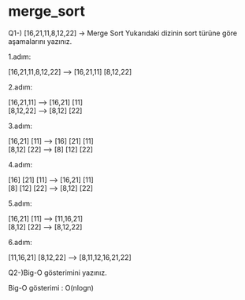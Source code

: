 # merge_sort

Q1-) [16,21,11,8,12,22] -> Merge Sort
Yukarıdaki dizinin sort türüne göre aşamalarını yazınız.


1.adım:

[16,21,11,8,12,22] --> [16,21,11]   [8,12,22]

2.adım: 

[16,21,11] --> [16,21] [11]    
[8,12,22] --> [8,12] [22] 
	

3.adım:

[16,21] [11] --> [16] [21] [11]      
[8,12] [22]  --> [8] [12] [22]

4.adım: 

[16] [21] [11]  --> [16,21] [11]     
[8] [12] [22]  -->  [8,12] [22]

5.adım:	

[16,21] [11] --> [11,16,21]          
[8,12] [22]  --> [8,12,22]

6.adım:	

[11,16,21]   [8,12,22]   --> [8,11,12,16,21,22]	
	
Q2-)Big-O gösterimini yazınız.

Big-O gösterimi : O(nlogn)
